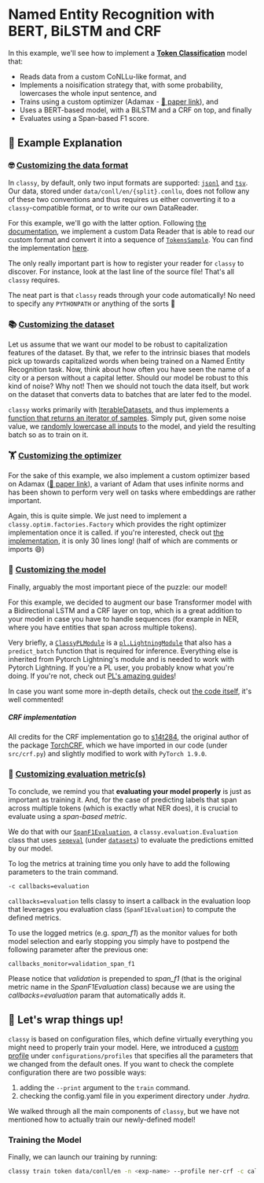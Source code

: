 # Named Entity Recognition with BERT, BiLSTM and CRF

In this example, we'll see how to implement a [**Token Classification**](https://sunglasses-ai.github.io/classy/docs/reference-manual/tasks-and-formats/#token-classification) model that:
- Reads data from a custom CoNLLu-like format, and
- Implements a noisification strategy that, with some probability, lowercases the whole input sentence, and
- Trains using a custom optimizer (Adamax - [:scroll: paper link](https://arxiv.org/abs/1412.6980)), and
- Uses a BERT-based model, with a BiLSTM and a CRF on top, and finally
- Evaluates using a Span-based F1 score.


## 📖 Example Explanation

### 🤓 [Customizing the data format](https://sunglasses-ai.github.io/classy/docs/getting-started/customizing-things/custom-data-format/)

In `classy`, by default, only two input formats are supported: [`jsonl`](https://sunglasses-ai.github.io/classy/docs/reference-manual/tasks-and-formats/#jsonl-2) and [`tsv`](https://sunglasses-ai.github.io/classy/docs/reference-manual/tasks-and-formats/#tsv-2). Our data, stored under `data/conll/en/{split}.conllu`, does not follow any of these two conventions and thus requires us either converting it to a `classy`-compatible format, or to write our own DataReader.

For this example, we'll go with the latter option. Following [the documentation](https://sunglasses-ai.github.io/classy/docs/getting-started/customizing-things/custom-data-format/), we implement a custom Data Reader that is able to read our custom format and convert it into a sequence of [`TokensSample`](https://sunglasses-ai.github.io/classy/docs/api/data/data_drivers/#TokensSample). You can find the implementation [here](src/conllu_data_driver.py).

The only really important part is how to register your reader for `classy` to discover. For instance, look at the last line of the source file! That's all `classy` requires.

The neat part is that `classy` reads through your code automatically! No need to specify any `PYTHONPATH` or anything of the sorts :rocket:


### 📚 [Customizing the dataset](https://sunglasses-ai.github.io/classy/docs/getting-started/customizing-things/custom-dataset/)

Let us assume that we want our model to be robust to capitalization features of the dataset. By that, we refer to the intrinsic biases that models pick up towards capitalized words when being trained on a Named Entity Recognition task. Now, think about how often you have seen the name of a city or a person without a capital letter. Should our model be robust to this kind of noise? Why not! Then we should not touch the data itself, but work on the dataset that converts data to batches that are later fed to the model.

`classy` works primarily with [IterableDatasets](https://pytorch.org/docs/stable/data.html#iterable-style-datasets), and thus implements a [function that returns an iterator of samples](src/noisy_ner_dataset.py#L104). Simply put, given some noise value, we [randomly lowercase all inputs](src/noisy_ner_dataset.py#L118) to the model, and yield the resulting batch so as to train on it.


### 🏋 [Customizing the optimizer](https://sunglasses-ai.github.io/classy/docs/getting-started/customizing-things/custom-optimizer/#custom-optimizers)

For the sake of this example, we also implement a custom optimizer based on Adamax ([:scroll: paper link](https://arxiv.org/abs/1412.6980)), a variant of Adam that uses infinite norms and has been shown to perform very well on tasks where embeddings are rather important.

Again, this is quite simple. We just need to implement a `classy.optim.factories.Factory` which provides the right optimizer implementation once it is called. if you're interested, check out [the implementation](src/optim_adamax.py), it is only 30 lines long! (half of which are comments or imports :smile:)


### 🤖 [Customizing the model](https://sunglasses-ai.github.io/classy/docs/getting-started/customizing-things/custom-model/)

Finally, arguably the most important piece of the puzzle: our model!

For this example, we decided to augment our base Transformer model with a Bidirectional LSTM and a CRF layer on top, which is a great addition to your model in case you have to handle sequences (for example in NER, where you have entities that span across multiple tokens).

Very briefly, a [`ClassyPLModule`](https://sunglasses-ai.github.io/classy/docs/api/pl_modules/base/#ClassyPLModule) is a [`pl.LightningModule`](https://pytorch-lightning.readthedocs.io/en/latest/common/lightning_module.html) that also has a `predict_batch` function that is required for inference. Everything else is inherited from Pytorch Lightning's module and is needed to work with Pytorch Lightning. If you're a PL user, you probably know what you're doing. If you're not, check out [PL's amazing guides](https://pytorch-lightning.readthedocs.io/en/latest/starter/new-project.html)!

In case you want some more in-depth details, check out [the code itself](src/model.py), it's well commented! 

##### CRF implementation

All credits for the CRF implementation go to [s14t284](https://github.com/s14t284), the original author of the package [TorchCRF](https://github.com/s14t284/TorchCRF/), which we have imported in our code (under `src/crf.py`) and slightly modified to work with `PyTorch 1.9.0`.


### 💯 [Customizing evaluation metric(s)](https://sunglasses-ai.github.io/classy/docs/getting-started/customizing-things/custom-metric/)

To conclude, we remind you that **evaluating your model properly** is just as important as training it. 
And, for the case of predicting labels that span across multiple tokens (which is exactly what NER does), it is crucial to evaluate using a *span-based metric*. 

We do that with our [`SpanF1Evaluation`](src/span_f1_evaluation.py), a `classy.evaluation.Evaluation` class that uses [`seqeval`](https://github.com/chakki-works/seqeval) (under [`datasets`](https://github.com/huggingface/datasets)) to evaluate the predictions emitted by our model.

To log the metrics at training time you only have to add the following parameters to the train command.

```
-c callbacks=evaluation
```

`callbacks=evaluation` tells classy to insert a callback in the evaluation loop that leverages you evaluation class (`SpanF1Evaluation`) to compute the defined metrics. 

To use the logged metrics (e.g. _span_f1_) as the monitor values for both  model selection and early stopping you simply have to postpend the following parameter after the previous one:
```
callbacks_monitor=validation_span_f1
```
Please notice that _validation_ is prepended to _span_f1_ (that is the original metric name in the _SpanF1Evaluation_ class) because we are using the _callbacks=evaluation_ param that automatically adds it.

## 🎁 Let's wrap things up!

`classy` is based on configuration files, which define virtually everything you might need to properly train your model. Here, we introduced a [custom profile](https://sunglasses-ai.github.io/classy/docs/reference-manual/structured-configs/overall-structure/) under `configurations/profiles` that specifies all the parameters that we changed from the default ones. If you want to check the complete configuration there are two possible ways: 
1. adding the `--print` argument to the `train` command.
2. checking the config.yaml file in you experiment directory under _.hydra_.

We walked through all the main components of `classy`, but we have not mentioned how to actually train our newly-defined model!

### Training the Model

Finally, we can launch our training by running: 
```bash
classy train token data/conll/en -n <exp-name> --profile ner-crf -c callbacks=evaluation callbacks_monitor=validation_span_f1
```
